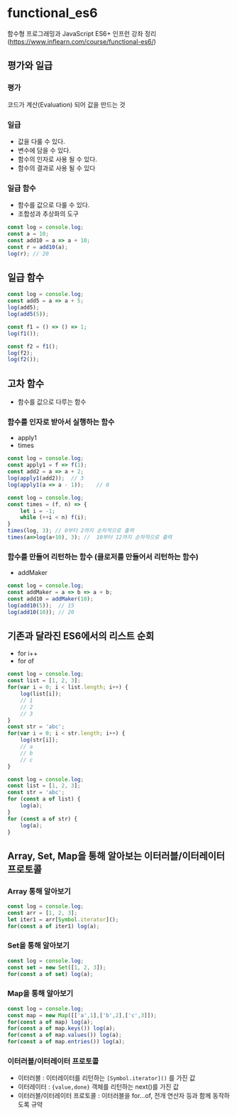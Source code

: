 # functional_es6
함수형 프로그래밍과 JavaScript ES6+ 인프런 강좌 정리 (https://www.inflearn.com/course/functional-es6/)

## 평가와 일급

### 평가

코드가 계산(Evaluation) 되어 값을 만드는 것

### 일급

- 값을 다룰 수 있다.
- 변수에 담을 수 있다.
- 함수의 인자로 사용 될 수 있다.
- 함수의 결과로 사용 될 수 있다

### 일급 함수

- 함수를 값으로 다룰 수 있다.
- 조합성과 추상화의 도구

```js
const log = console.log;
const a = 10;
const add10 = a => a + 10;
const r = add10(a);
log(r);	// 20
```

## 일급 함수

```js
const log = console.log;
const add5 = a => a + 5;
log(add5);
log(add5(5));

const f1 = () => () => 1;
log(f1());

const f2 = f1();
log(f2);
log(f2());
```

## 고차 함수

- 함수를 값으로 다루는 함수

### 함수를 인자로 받아서 실행하는 함수

- apply1
- times

```js
const log = console.log;
const apply1 = f => f(1);
const add2 = a => a + 2;
log(apply1(add2));	// 3
log(apply1(a => a - 1));	// 0
```

```js
const log = console.log;
const times = (f, n) => {
	let i = -1;
	while (++i < n) f(i);
}
times(log, 3); // 0부터 2까지 순차적으로 출력
times(a=>log(a+10), 3);	// 	10부터 12까지 순차적으로 출력
```


### 함수를 만들어 리턴하는 함수 (클로저를 만들어서 리턴하는 함수)

- addMaker

```js
const log = console.log;
const addMaker = a => b => a + b;
const add10 = addMaker(10);
log(add10(5));	// 15
log(add10(10));	// 20
```

## 기존과 달라진 ES6에서의 리스트 순회

- for i++
- for of

```js
const log = console.log;
const list = [1, 2, 3];
for(var i = 0; i < list.length; i++) {
	log(list[i]);
	// 1
	// 2
	// 3
}
const str = 'abc';
for(var i = 0; i < str.length; i++) {
	log(str[i]);
	// a
	// b
	// c
}
```

```js
const log = console.log;
const list = [1, 2, 3];
const str = 'abc';
for (const a of list) {
	log(a);
} 
for (const a of str) {
	log(a);
} 
```

## Array, Set, Map을 통해 알아보는 이터러블/이터레이터 프로토콜


### Array 통해 알아보기

```js
const log = console.log;
const arr = [1, 2, 3];
let iter1 = arr[Symbol.iterator]();
for(const a of iter1) log(a);
```

### Set을 통해 알아보기

```js
const log = console.log;
const set = new Set([1, 2, 3]);
for(const a of set) log(a);
```

### Map을 통해 알아보기

```js
const log = console.log;
const map = new Map([['a',1],['b',2],['c',3]]);
for(const a of map) log(a);
for(const a of map.keys()) log(a);
for(const a of map.values()) log(a);
for(const a of map.entries()) log(a);
```

### 이터러블/이터레이터 프로토콜

- 이터러블 : 이터레이터를 리턴하는 `[Symbol.iterator]()` 를 가진 값
- 이터레이터 : `{value,done}` 객체를 리턴하는 next()를 가진 값
- 이터러블/이터레이터 프로토콜 : 이터러블을 for...of, 전개 연산자 등과 함께 동작하도록 규약